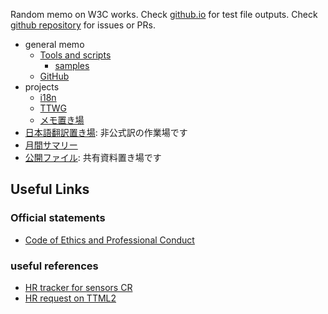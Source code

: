 Random memo on W3C works.
Check [github.io](https://himorin.github.io/w3c-memo/) for test file outputs.
Check [github repository](https://github.com/himorin/w3c-memo) for issues or PRs.

* general memo
  * [Tools and scripts](tools/)
    * [samples](tools/samples/)
  * [GitHub](github/)
* projects
  * [i18n](i18n/)
  * [TTWG](tt/)
  * [メモ置き場](notes/)
* [日本語翻訳置き場](translations/): 非公式訳の作業場です
* [月間サマリー](monthly-summary/)
* [公開ファイル](files/): 共有資料置き場です


## Useful Links

### Official statements

* [Code of Ethics and Professional Conduct](https://www.w3.org/Consortium/cepc/)

### useful references

* [HR tracker for sensors CR](https://github.com/w3c/sensors/issues/299)
* [HR request on TTML2](https://github.com/w3c/ttwg/issues/75)

